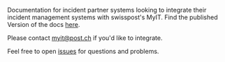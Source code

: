 Documentation for incident partner systems looking to integrate their incident management systems with swisspost's MyIT.
Find the published Version of the docs [here](https://swisspost.github.io/myit-api-doc/incidentRestAPI.html).

Please contact myit@post.ch if you'd like to integrate.

Feel free to open [issues](https://github.com/swisspost/myit-api-doc/issues) for questions and problems.
